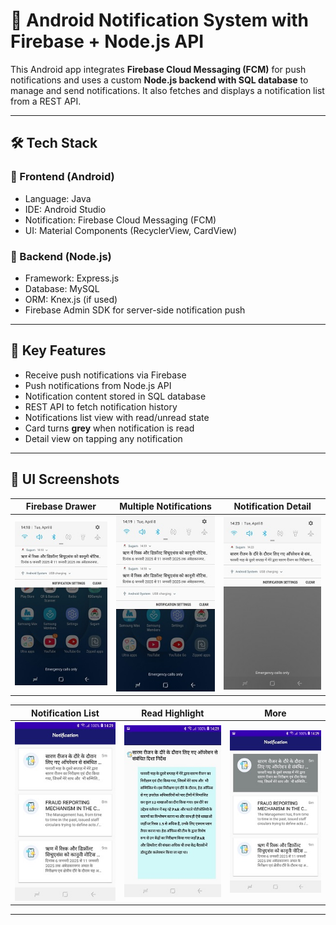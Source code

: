 # 📲 Android Notification System with Firebase + Node.js API

This Android app integrates **Firebase Cloud Messaging (FCM)** for push notifications and uses a custom **Node.js backend with SQL database** to manage and send notifications. It also fetches and displays a notification list from a REST API.

---

## 🛠️ Tech Stack

### 🔹 Frontend (Android)
- Language: Java
- IDE: Android Studio
- Notification: Firebase Cloud Messaging (FCM)
- UI: Material Components (RecyclerView, CardView)

### 🔹 Backend (Node.js)
- Framework: Express.js
- Database: MySQL 
- ORM: Knex.js (if used)
- Firebase Admin SDK for server-side notification push

---

## 🔔 Key Features

- Receive push notifications via Firebase
- Push notifications from Node.js API
- Notification content stored in SQL database
- REST API to fetch notification history
- Notifications list view with read/unread state
- Card turns **grey** when notification is read
- Detail view on tapping any notification

---

## 📱 UI Screenshots

| Firebase Drawer | Multiple Notifications | Notification Detail |
|------------------|-------------------------|----------------------|
| ![notif1](screenshots/notification1.jpg) | ![notif2](screenshots/notification2.jpg) | ![notif3](screenshots/notification3.jpg) |

| Notification List | Read Highlight | More |
|------------------|----------------|------|
| ![notif4](screenshots/notification4.jpg) | ![notif5](screenshots/notification5.jpg) | ![notif6](screenshots/notification6.jpg) |

---

